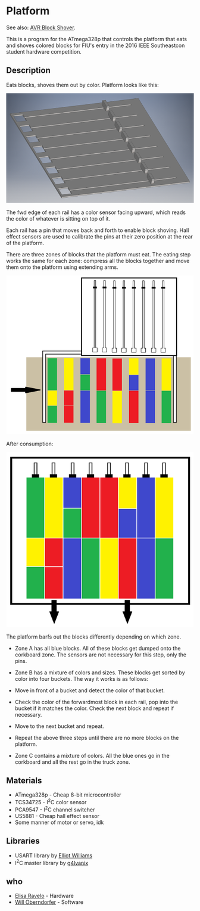 Platform
========

See also: [AVR Block Shover](https://github.com/ieeefiu/avr_block_shover).

This is a program for the ATmega328p that controls the platform that eats and shoves colored blocks for FIU's entry in the 2016 IEEE Southeastcon student hardware competition.

Description
-----------

Eats blocks, shoves them out by color. Platform looks like this:

![Image of platform with pins](./images/pins.png)

The fwd edge of each rail has a color sensor facing upward, which reads the color of whatever is sitting on top of it.

Each rail has a pin that moves back and forth to enable block shoving. Hall effect sensors are used to calibrate the pins at their zero position at the rear of the platform.

There are three zones of blocks that the platform must eat. The eating step works the same for each zone: compress all the blocks together and move them onto the platform using extending arms.

![Eating step 1](./images/eat_1.png)

After consumption:

![Eating step 2](./images/eat_2.png)

The platform barfs out the blocks differently depending on which zone.

- Zone A has all blue blocks. All of these blocks get dumped onto the corkboard zone. The sensors are not necessary for this step, only the pins.

- Zone B has a mixture of colors and sizes. These blocks get sorted by color into four buckets. The way it works is as follows:
 - Move in front of a bucket and detect the color of that bucket.
 - Check the color of the forwardmost block in each rail, pop into the bucket if it matches the color. Check the next block and repeat if necessary.
 - Move to the next bucket and repeat.
 - Repeat the above three steps until there are no more blocks on the platform.
 
- Zone C contains a mixture of colors. All the blue ones go in the corkboard and all the rest go in the truck zone.

Materials
---------

- ATmega328p - Cheap 8-bit microcontroller
- TCS34725 - I<sup>2</sup>C color sensor
- PCA9547 - I<sup>2</sup>C channel switcher
- US5881 - Cheap hall effect sensor
- Some manner of motor or servo, idk

Libraries
---------

- USART library by [Elliot Williams](https://github.com/hexagon5un)
- I<sup>2</sup>C master library by [g4lvanix](https://github.com/g4lvanix)

who
---

- [Elisa Ravelo](https://github.com/elira0) - Hardware
- [Will Oberndorfer](https://github.com/mancxvi) - Software
